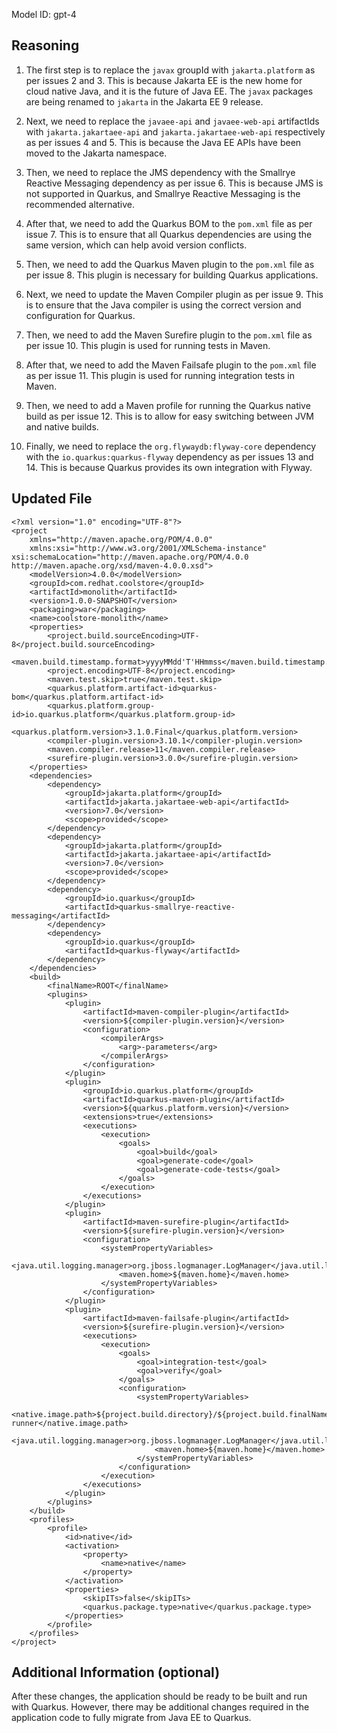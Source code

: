 Model ID: gpt-4
## Reasoning

1. The first step is to replace the `javax` groupId with `jakarta.platform` as per issues 2 and 3. This is because Jakarta EE is the new home for cloud native Java, and it is the future of Java EE. The `javax` packages are being renamed to `jakarta` in the Jakarta EE 9 release.

2. Next, we need to replace the `javaee-api` and `javaee-web-api` artifactIds with `jakarta.jakartaee-api` and `jakarta.jakartaee-web-api` respectively as per issues 4 and 5. This is because the Java EE APIs have been moved to the Jakarta namespace.

3. Then, we need to replace the JMS dependency with the Smallrye Reactive Messaging dependency as per issue 6. This is because JMS is not supported in Quarkus, and Smallrye Reactive Messaging is the recommended alternative.

4. After that, we need to add the Quarkus BOM to the `pom.xml` file as per issue 7. This is to ensure that all Quarkus dependencies are using the same version, which can help avoid version conflicts.

5. Then, we need to add the Quarkus Maven plugin to the `pom.xml` file as per issue 8. This plugin is necessary for building Quarkus applications.

6. Next, we need to update the Maven Compiler plugin as per issue 9. This is to ensure that the Java compiler is using the correct version and configuration for Quarkus.

7. Then, we need to add the Maven Surefire plugin to the `pom.xml` file as per issue 10. This plugin is used for running tests in Maven.

8. After that, we need to add the Maven Failsafe plugin to the `pom.xml` file as per issue 11. This plugin is used for running integration tests in Maven.

9. Then, we need to add a Maven profile for running the Quarkus native build as per issue 12. This is to allow for easy switching between JVM and native builds.

10. Finally, we need to replace the `org.flywaydb:flyway-core` dependency with the `io.quarkus:quarkus-flyway` dependency as per issues 13 and 14. This is because Quarkus provides its own integration with Flyway.

## Updated File

```genshi
<?xml version="1.0" encoding="UTF-8"?>
<project 
    xmlns="http://maven.apache.org/POM/4.0.0" 
    xmlns:xsi="http://www.w3.org/2001/XMLSchema-instance" xsi:schemaLocation="http://maven.apache.org/POM/4.0.0 http://maven.apache.org/xsd/maven-4.0.0.xsd">
    <modelVersion>4.0.0</modelVersion>
    <groupId>com.redhat.coolstore</groupId>
    <artifactId>monolith</artifactId>
    <version>1.0.0-SNAPSHOT</version>
    <packaging>war</packaging>
    <name>coolstore-monolith</name>
    <properties>
        <project.build.sourceEncoding>UTF-8</project.build.sourceEncoding>
        <maven.build.timestamp.format>yyyyMMdd'T'HHmmss</maven.build.timestamp.format>
        <project.encoding>UTF-8</project.encoding>
        <maven.test.skip>true</maven.test.skip>
        <quarkus.platform.artifact-id>quarkus-bom</quarkus.platform.artifact-id>
        <quarkus.platform.group-id>io.quarkus.platform</quarkus.platform.group-id>
        <quarkus.platform.version>3.1.0.Final</quarkus.platform.version>
        <compiler-plugin.version>3.10.1</compiler-plugin.version>
        <maven.compiler.release>11</maven.compiler.release>
        <surefire-plugin.version>3.0.0</surefire-plugin.version>
    </properties>
    <dependencies>
        <dependency>
            <groupId>jakarta.platform</groupId>
            <artifactId>jakarta.jakartaee-web-api</artifactId>
            <version>7.0</version>
            <scope>provided</scope>
        </dependency>
        <dependency>
            <groupId>jakarta.platform</groupId>
            <artifactId>jakarta.jakartaee-api</artifactId>
            <version>7.0</version>
            <scope>provided</scope>
        </dependency>
        <dependency>
            <groupId>io.quarkus</groupId>
            <artifactId>quarkus-smallrye-reactive-messaging</artifactId>
        </dependency>
        <dependency>
            <groupId>io.quarkus</groupId>
            <artifactId>quarkus-flyway</artifactId>
        </dependency>
    </dependencies>
    <build>
        <finalName>ROOT</finalName>
        <plugins>
            <plugin>
                <artifactId>maven-compiler-plugin</artifactId>
                <version>${compiler-plugin.version}</version>
                <configuration>
                    <compilerArgs>
                        <arg>-parameters</arg>
                    </compilerArgs>
                </configuration>
            </plugin>
            <plugin>
                <groupId>io.quarkus.platform</groupId>
                <artifactId>quarkus-maven-plugin</artifactId>
                <version>${quarkus.platform.version}</version>
                <extensions>true</extensions>
                <executions>
                    <execution>
                        <goals>
                            <goal>build</goal>
                            <goal>generate-code</goal>
                            <goal>generate-code-tests</goal>
                        </goals>
                    </execution>
                </executions>
            </plugin>
            <plugin>
                <artifactId>maven-surefire-plugin</artifactId>
                <version>${surefire-plugin.version}</version>
                <configuration>
                    <systemPropertyVariables>
                        <java.util.logging.manager>org.jboss.logmanager.LogManager</java.util.logging.manager>
                        <maven.home>${maven.home}</maven.home>
                    </systemPropertyVariables>
                </configuration>
            </plugin>
            <plugin>
                <artifactId>maven-failsafe-plugin</artifactId>
                <version>${surefire-plugin.version}</version>
                <executions>
                    <execution>
                        <goals>
                            <goal>integration-test</goal>
                            <goal>verify</goal>
                        </goals>
                        <configuration>
                            <systemPropertyVariables>
                                <native.image.path>${project.build.directory}/${project.build.finalName}-runner</native.image.path>
                                <java.util.logging.manager>org.jboss.logmanager.LogManager</java.util.logging.manager>
                                <maven.home>${maven.home}</maven.home>
                            </systemPropertyVariables>
                        </configuration>
                    </execution>
                </executions>
            </plugin>
        </plugins>
    </build>
    <profiles>
        <profile>
            <id>native</id>
            <activation>
                <property>
                    <name>native</name>
                </property>
            </activation>
            <properties>
                <skipITs>false</skipITs>
                <quarkus.package.type>native</quarkus.package.type>
            </properties>
        </profile>
    </profiles>
</project>
```

## Additional Information (optional)

After these changes, the application should be ready to be built and run with Quarkus. However, there may be additional changes required in the application code to fully migrate from Java EE to Quarkus.